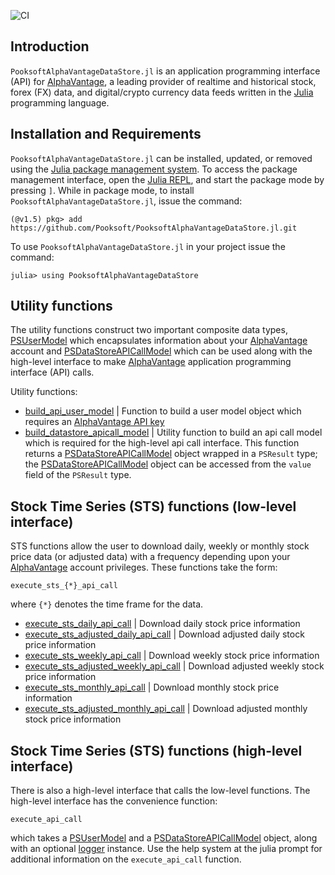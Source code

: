 ![CI](https://github.com/Pooksoft/PooksoftOptionsKit.jl/workflows/CI/badge.svg)

## Introduction
``PooksoftAlphaVantageDataStore.jl`` is an application programming interface (API) for [AlphaVantage](https://www.alphavantage.co), a leading provider of realtime and historical stock, forex (FX) data, and digital/crypto currency data feeds written in the [Julia](https://julialang.org) programming language.

## Installation and Requirements
``PooksoftAlphaVantageDataStore.jl`` can be installed, updated, or removed using the [Julia package management system](https://docs.julialang.org/en/v1/stdlib/Pkg/). To access the package management interface, open the [Julia REPL](https://docs.julialang.org/en/v1/stdlib/REPL/), and start the package mode by pressing `]`.
While in package mode, to install ``PooksoftAlphaVantageDataStore.jl``, issue the command:

    (@v1.5) pkg> add https://github.com/Pooksoft/PooksoftAlphaVantageDataStore.jl.git

To use ``PooksoftAlphaVantageDataStore.jl`` in your project issue the command:

    julia> using PooksoftAlphaVantageDataStore

## Utility functions
The utility functions construct two important composite data types, [PSUserModel](https://github.com/Pooksoft/PooksoftAlphaVantageDataStore.jl/blob/master/src/base/Types.jl) which encapsulates information about your [AlphaVantage](https://www.alphavantage.co) account and [PSDataStoreAPICallModel](https://github.com/Pooksoft/PooksoftAlphaVantageDataStore.jl/blob/master/src/base/Types.jl) which can be used along with the high-level interface to make [AlphaVantage](https://www.alphavantage.co) application programming interface (API) calls. 

Utility functions:
* [build_api_user_model](https://github.com/Pooksoft/PooksoftAlphaVantageDataStore.jl/blob/master/src/base/User.jl) | Function to build a user model object which requires an [AlphaVantage API key](https://www.alphavantage.co/support/#api-key)
* [build_datastore_apicall_model](https://github.com/Pooksoft/PooksoftAlphaVantageDataStore.jl/blob/master/src/base/Datastore.jl) | Utility function to build an api call model which is required for the high-level api call interface. This function returns a [PSDataStoreAPICallModel](https://github.com/Pooksoft/PooksoftAlphaVantageDataStore.jl/blob/master/src/base/Types.jl) object wrapped in a ``PSResult`` type; the [PSDataStoreAPICallModel](https://github.com/Pooksoft/PooksoftAlphaVantageDataStore.jl/blob/master/src/base/Types.jl) object can be accessed from the ``value`` field of the ``PSResult`` type. 

## Stock Time Series (STS) functions (low-level interface)
STS functions allow the user to download daily, weekly or monthly stock price data (or adjusted data) with a frequency depending upon your [AlphaVantage](https://www.alphavantage.co/support/#support) account privileges. These functions take the form:

    execute_sts_{*}_api_call

where `{*}` denotes the time frame for the data.

* [execute_sts_daily_api_call](https://github.com/Pooksoft/PooksoftAlphaVantageDataStore.jl/blob/master/src/sts/STSDaily.jl) | Download daily stock price information 
* [execute_sts_adjusted_daily_api_call](https://github.com/Pooksoft/PooksoftAlphaVantageDataStore.jl/blob/master/src/sts/STSDaily.jl) | Download adjusted daily stock price information
* [execute_sts_weekly_api_call](https://github.com/Pooksoft/PooksoftAlphaVantageDataStore.jl/blob/master/src/sts/STSWeekly.jl) | Download weekly stock price information  
* [execute_sts_adjusted_weekly_api_call](https://github.com/Pooksoft/PooksoftAlphaVantageDataStore.jl/blob/master/src/sts/STSWeekly.jl) | Download adjusted weekly stock price information
* [execute_sts_monthly_api_call](https://github.com/Pooksoft/PooksoftAlphaVantageDataStore.jl/blob/master/src/sts/STSMonthly.jl) | Download monthly stock price information  
* [execute_sts_adjusted_monthly_api_call](https://github.com/Pooksoft/PooksoftAlphaVantageDataStore.jl/blob/master/src/sts/STSMonthly.jl) | Download adjusted monthly stock price information

## Stock Time Series (STS) functions (high-level interface)
There is also a high-level interface that calls the low-level functions. The high-level interface has the convenience function:

    execute_api_call

which takes a [PSUserModel](https://github.com/Pooksoft/PooksoftAlphaVantageDataStore.jl/blob/master/src/base/Types.jl) and a [PSDataStoreAPICallModel](https://github.com/Pooksoft/PooksoftAlphaVantageDataStore.jl/blob/master/src/base/Types.jl) object, along with an optional [logger](https://github.com/kmsquire/Logging.jl) instance. Use the help system at the julia prompt for additional information on the ``execute_api_call`` function. 
